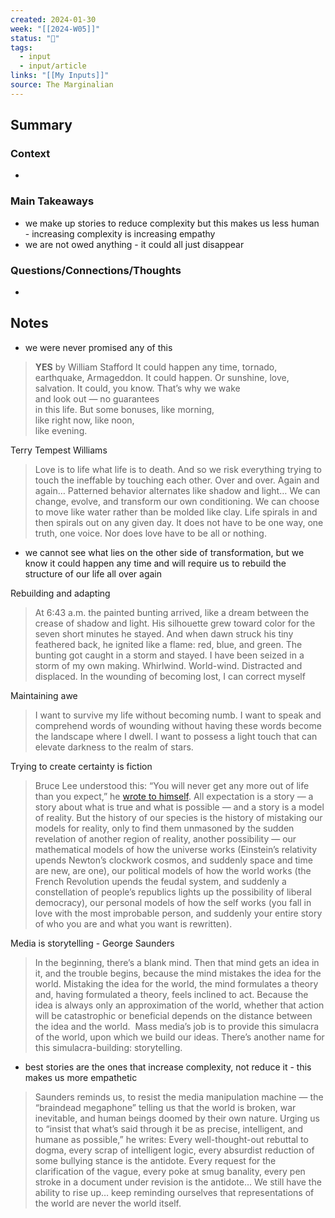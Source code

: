 ```yaml
---
created: 2024-01-30
week: "[[2024-W05]]"
status: "🔴"
tags:
  - input
  - input/article
links: "[[My Inputs]]"
source: The Marginalian
---
```

## Summary
### Context
- 
### Main Takeaways
- we make up stories to reduce complexity but this makes us less human - increasing complexity is increasing empathy
- we are not owed anything - it could all just disappear
### Questions/Connections/Thoughts
- 
## Notes
- we were never promised any of this
> **YES**  by William Stafford
It could happen any time, tornado,  
earthquake, Armageddon. It could happen. 
Or sunshine, love, salvation.
It could, you know. That’s why we wake  
and look out — no guarantees  
in this life.
But some bonuses, like morning,  
like right now, like noon,  
like evening.

Terry Tempest Williams
> Love is to life what life is to death. And so we risk everything trying to touch the ineffable by touching each other. Over and over. Again and again… Patterned behavior alternates like shadow and light… We can change, evolve, and transform our own conditioning. We can choose to move like water rather than be molded like clay. Life spirals in and then spirals out on any given day. It does not have to be one way, one truth, one voice. Nor does love have to be all or nothing.

- we cannot see what lies on the other side of transformation, but we know it could happen any time and will require us to rebuild the structure of our life all over again

Rebuilding and adapting
> At 6:43 a.m. the painted bunting arrived, like a dream between the crease of shadow and light. His silhouette grew toward color for the seven short minutes he stayed. And when dawn struck his tiny feathered back, he ignited like a flame: red, blue, and green.
> The bunting got caught in a storm and stayed. I have been seized in a storm of my own making. Whirlwind. World-wind. Distracted and displaced. In the wounding of becoming lost, I can correct myself

Maintaining awe
> I want to survive my life without becoming numb. I want to speak and comprehend words of wounding without having these words become the landscape where I dwell. I want to possess a light touch that can elevate darkness to the realm of stars.

Trying to create certainty is fiction
> Bruce Lee understood this: “You will never get any more out of life than you expect,” he [wrote to himself](https://themarginalian.us2.list-manage.com/track/click?u=13eb080d8a315477042e0d5b1&id=99fb086dcc&e=fd265d8594). All expectation is a story — a story about what is true and what is possible — and a story is a model of reality. But the history of our species is the history of mistaking our models for reality, only to find them unmasoned by the sudden revelation of another region of reality, another possibility — our mathematical models of how the universe works (Einstein’s relativity upends Newton’s clockwork cosmos, and suddenly space and time are new, are one), our political models of how the world works (the French Revolution upends the feudal system, and suddenly a constellation of people’s republics lights up the possibility of liberal democracy), our personal models of how the self works (you fall in love with the most improbable person, and suddenly your entire story of who you are and what you want is rewritten).

Media is storytelling - George Saunders
> In the beginning, there’s a blank mind. Then that mind gets an idea in it, and the trouble begins, because the mind mistakes the idea for the world. Mistaking the idea for the world, the mind formulates a theory and, having formulated a theory, feels inclined to act.
> Because the idea is always only an approximation of the world, whether that action will be catastrophic or beneficial depends on the distance between the idea and the world. 
> Mass media’s job is to provide this simulacra of the world, upon which we build our ideas. There’s another name for this simulacra-building: storytelling.

- best stories are the ones that increase complexity, not reduce it - this makes us more empathetic

> Saunders reminds us, to resist the media manipulation machine — the “braindead megaphone” telling us that the world is broken, war inevitable, and human beings doomed by their own nature. Urging us to “insist that what’s said through it be as precise, intelligent, and humane as possible,” he writes:
>Every well-thought-out rebuttal to dogma, every scrap of intelligent logic, every absurdist reduction of some bullying stance is the antidote. Every request for the clarification of the vague, every poke at smug banality, every pen stroke in a document under revision is the antidote… We still have the ability to rise up… keep reminding ourselves that representations of the world are never the world itself.
